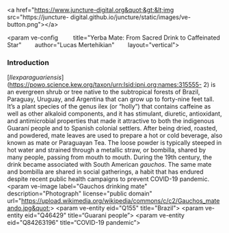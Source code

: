 &lt;a href=&quot;https://www.juncture-digital.org&quot;&gt;&lt;img src=&quot;https://juncture-
digital.github.io/juncture/static/images/ve-button.png&quot;&gt;&lt;/a&gt;

&lt;param ve-config 
       title=&quot;Yerba Mate: From Sacred Drink to Caffeinated Star&quot;
       author=&quot;Lucas Mertehikian&quot;
       layout=&quot;vertical&quot;&gt;

### Introduction
[_Ilexparaguariensis_](https://powo.science.kew.org/taxon/urn:lsid:ipni.org:names:315555-
2) is an evergreen shrub or tree native to the subtropical forests of Brazil, Paraguay, Uruguay,
and Argentina that can grow up to forty-nine feet tall. It’s a plant species of the genus ilex (or
“holly”) that contains caffeine as well as other alkaloid components, and it has stimulant,
diuretic, antioxidant, and antimicrobial properties that made it attractive to both the indigenous
Guaraní people and to Spanish colonial settlers. After being dried, roasted, and powdered, mate
leaves are used to prepare a hot or cold beverage, also known as mate or Paraguayan Tea. The
loose powder is typically steeped in hot water and strained through a metallic straw, or bombilla,
shared by many people, passing from mouth to mouth. During the 19th century, the drink
became associated with South American *gauchos*. The same mate and bombilla are shared in
social gatherings, a habit that has endured despite recent public health campaigns to prevent
COVID-19 pandemic.
&lt;param ve-image label=&quot;Gauchos drinking mate&quot; description=&quot;Photograph&quot; license=&quot;public
domain&quot; url=&quot;https://upload.wikimedia.org/wikipedia/commons/c/c2/Gauchos_mateando.jpg&quot;&gt;
&lt;param ve-entity eid=&quot;Q155&quot; title=&quot;Brazil&quot;&gt;
&lt;param ve-entity eid=&quot;Q46429&quot; title=“Guarani people”&gt;
&lt;param ve-entity eid=&quot;Q84263196&quot; title=“COVID-19 pandemic”&gt;
